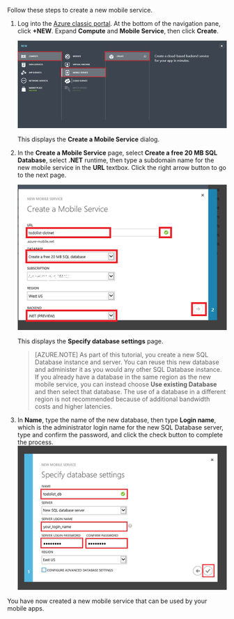 
Follow these steps to create a new mobile service.

1.  Log into the [Azure classic portal](https://manage.windowsazure.com/). At the bottom of the navigation pane, click **+NEW**. Expand **Compute** and **Mobile Service**, then click **Create**.
    
    ![](./media/mobile-services-dotnet-backend-create-new-service/mobile-create.png)

    This displays the **Create a Mobile Service** dialog.

2.  In the **Create a Mobile Service** page, select **Create a free 20 MB SQL Database**, select **.NET** runtime, then type a subdomain name for the new mobile service in the **URL** textbox. Click the right arrow button to go to the next page.
    
    ![](./media/mobile-services-dotnet-backend-create-new-service/mobile-create-page1.png)

    This displays the **Specify database settings** page.

    > [AZURE.NOTE] As part of this tutorial, you create a new SQL Database instance and server. You can reuse this new database and administer it as you would any other SQL Database instance. If you already have a database in the same region as the new mobile service, you can instead choose **Use existing Database** and then select that database. The use of a database in a different region is not recommended because of additional bandwidth costs and higher latencies.

3.  In **Name**, type the name of the new database, then type **Login name**, which is the administrator login name for the new SQL Database server, type and confirm the password, and click the check button to complete the process.
    ![](./media/mobile-services-dotnet-backend-create-new-service/mobile-create-page2.png)

You have now created a new mobile service that can be used by your mobile apps.

